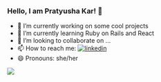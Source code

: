 ### Hello, I am Pratyusha Kar! 👋



- 🔭 I’m currently working on some cool projects
- 🌱 I’m currently learning Ruby on Rails and React
- 👯 I’m looking to collaborate on ...
- 📫 How to reach me: <a href="https://www.linkedin.com/in/pratyushakar"><img src="https://img.icons8.com/color/96/000000/linkedin.png" alt="linkedin"/></a>
- 😄 Pronouns: she/her


<img src="https://github-readme-stats.vercel.app/api?username=pratyusha23kar&&show_icons=true&title_color=ffffff&icon_color=bb2acf&text_color=daf7dc&bg_color=151515">

